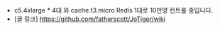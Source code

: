 * c5.4xlarge * 4대 와 cache.t3.micro Redis 1대로 10만명 컨트롤 중입니다.
* [글 링크] https://github.com/fatherscott/JoTiger/wiki
